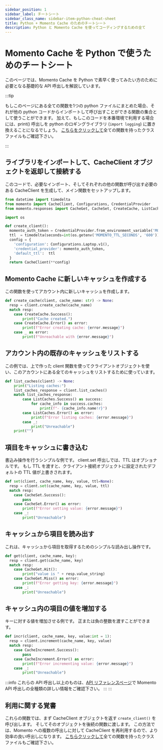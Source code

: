 ```yaml
---
sidebar_position: 1
sidebar_label: チートシート
sidebar_class_name: sidebar-item-python-cheat-sheet
title: Python + Momento Cache のためのチートシート
description: Python と Momento Cache を使ってコーディングするための全て
---
```


# Momento Cache を Python で使うためのチートシート
このページでは、Momento Cache を Python で素早く使ってみたい方のために必要となる基礎的な API 呼出しを解説しています。

:::tip

もしこのページにある全ての関数を1つの python ファイルにまとめた場合、それが他の python コードからインポートして呼び出すことができる関数の集合として使うことができます。 加えて、もしこのコードを本番環境で利用する場合には、print() 呼出しを python のロギングライブラリ (`import logging`) に置き換えることになるでしょう。 [こちらをクリックして](../../../../../../../static/code/cheat-sheets/MomentoBasics.py)全ての関数を持ったクラスファイルもご確認下さい。

:::

## ライブラリをインポートして、CacheClient オブジェクトを返却して接続する
このコードで、必要なインポート、そしてそれぞれの他の関数が呼び出す必要のある CacheClient を生成して、メイン関数をセットアップします。

```python
from datetime import timedelta
from momento import CacheClient, Configurations, CredentialProvider
from momento.responses import CacheGet, CacheSet, CreateCache, ListCaches, CacheIncrement

import os

def create_client():
  momento_auth_token = CredentialProvider.from_environment_variable('MOMENTO_AUTH_TOKEN')
  ttl  = timedelta(seconds=int(os.getenv('MOMENTO_TTL_SECONDS', '600')))
  config = {
    'configuration': Configurations.Laptop.v1(),
    'credential_provider': momento_auth_token,
    'default_ttl':  ttl
  }
  return CacheClient(**config)
```

## Momento Cache に新しいキャッシュを作成する
この関数を使ってアカウント内に新しいキャッシュを作成します。
```python
def create_cache(client, cache_name: str) -> None:
  resp = client.create_cache(cache_name)
  match resp:
    case CreateCache.Success():
        print("Cache created.")
    case CreateCache.Error() as error:
        print(f"Error creating cache: {error.message}")
    case _ as error:
        print(f"Unreachable with {error.message}")
```

## アカウント内の既存のキャッシュをリストする
この例では、上で作った client 関数を使ってクライアントオブジェクトを使い、このアカウントにある全てのキャッシュをリストするために使っています。
```python
def list_caches(client) -> None:
    print("Listing caches:")
    list_caches_response = client.list_caches()
    match list_caches_response:
        case ListCaches.Success() as success:
            for cache_info in success.caches:
                print(f"- {cache_info.name!r}")
        case ListCaches.Error() as error:
            print(f"Error listing caches: {error.message}")
        case _:
            print("Unreachable")
    print("")
```
## 項目をキャッシュに書き込む
書込み操作を行うシンプルな例です。 client.set 呼出しでは、TTL はオプショナルです。 もし TTL を渡すと、クライアント接続オブジェクトに設定されたデフォルトの TTL 値が上書きされます。
```python
def set(client, cache_name, key, value, ttl=None):
  resp = client.set(cache_name, key, value, ttl)
  match resp:
    case CacheSet.Success():
        pass
    case CacheSet.Error() as error:
        print(f"Error setting value: {error.message}")
    case _:
        print("Unreachable")
```

## キャッシュから項目を読み出す
これは、キャッシュから項目を取得するためのシンプルな読み出し操作です。
```python
def get(client, cache_name, key):
  resp = client.get(cache_name, key)
  match resp:
    case CacheGet.Hit():
        print("value is " + resp.value_string)
    case CacheGet.Miss() as error:
        print(f"Error getting key: {error.message}")
    case _:
        print("Unreachable")
```

## キャッシュ内の項目の値を増加する
キーに対する値を増加させる例です。 正または負の整数を渡すことができます。
```python
def incr(client, cache_name, key, value:int = 1):
  resp = client.increment(cache_name, key, value)
  match resp:
    case CacheIncrement.Success():
        pass
    case CacheIncrement.Error() as error:
        print(f"Error incrementing value: {error.message}")
    case _:
        print("Unreachable")
```

:::info
これらの API 呼出し以上のものは、[API リファレンスページ](/develop/api-reference/index.mdx)で Momento API 呼出しの全種類の詳しい情報をご確認下さい。
:::
:::

## 利用に関する覚書
これらの関数では、まず CacheClient オブジェクトを返す `create_client()` を呼び出します。 そしてそのオブジェクトを後続の関数に渡します。 この方法では、Momento への複数の呼出しに対して CacheClient を再利用するので、より効率の良い呼出しになります。 [こちらクリックして](../../../../../../../static/code/cheat-sheets/MomentoBasics.py)全ての関数を持ったクラスファイルもご確認下さい。
